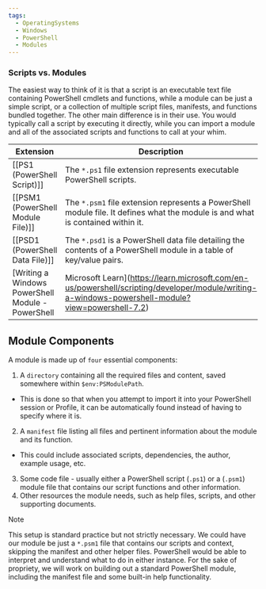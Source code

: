 ```yaml
---
tags:
  - OperatingSystems
  - Windows
  - PowerShell
  - Modules
---
```

### Scripts vs. Modules

The easiest way to think of it is that a script is an executable text file containing PowerShell cmdlets and functions, while a module can be just a simple script, or a collection of multiple script files, manifests, and functions bundled together. The other main difference is in their use. You would typically call a script by executing it directly, while you can import a module and all of the associated scripts and functions to call at your whim.

| **Extension**                     | **Description**                                                                                                                 |
| --------------------------------- | ------------------------------------------------------------------------------------------------------------------------------- |
| [[PS1 (PowerShell Script)]]       | The `*.ps1` file extension represents executable PowerShell scripts.                                                            |
| [[PSM1 (PowerShell Module File)]] | The `*.psm1` file extension represents a PowerShell module file. It defines what the module is and what is contained within it. |
| [[PSD1 (PowerShell Data File)]]   | The `*.psd1` is a PowerShell data file detailing the contents of a PowerShell module in a table of key/value pairs.             |
[Writing a Windows PowerShell Module - PowerShell | Microsoft Learn](https://learn.microsoft.com/en-us/powershell/scripting/developer/module/writing-a-windows-powershell-module?view=powershell-7.2)

## Module Components

A module is made up of `four` essential components:
1. A `directory` containing all the required files and content, saved somewhere within `$env:PSModulePath`.
- This is done so that when you attempt to import it into your PowerShell session or Profile, it can be automatically found instead of having to specify where it is.
2. A `manifest` file listing all files and pertinent information about the module and its function.
- This could include associated scripts, dependencies, the author, example usage, etc.
3. Some code file - usually either a PowerShell script (`.ps1`) or a (`.psm1`) module file that contains our script functions and other information.
4. Other resources the module needs, such as help files, scripts, and other supporting documents.

> [!NOTE]
> This setup is standard practice but not strictly necessary. 
> We could have our module be just a `*.psm1` file that contains our scripts and context, skipping the manifest and other helper files. 
> PowerShell would be able to interpret and understand what to do in either instance. For the sake of propriety, we will work on building out a standard PowerShell module, including the manifest file and some built-in help functionality.

